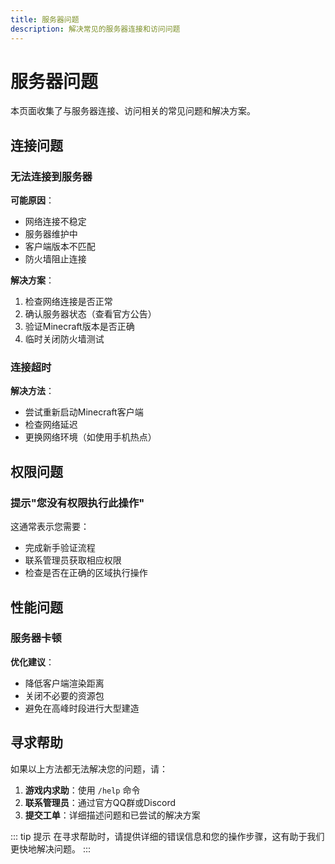 ```yaml
---
title: 服务器问题
description: 解决常见的服务器连接和访问问题
---
```


# 服务器问题

本页面收集了与服务器连接、访问相关的常见问题和解决方案。

## 连接问题

### 无法连接到服务器

**可能原因**：
- 网络连接不稳定
- 服务器维护中
- 客户端版本不匹配
- 防火墙阻止连接

**解决方案**：
1. 检查网络连接是否正常
2. 确认服务器状态（查看官方公告）
3. 验证Minecraft版本是否正确
4. 临时关闭防火墙测试

### 连接超时

**解决方法**：
- 尝试重新启动Minecraft客户端
- 检查网络延迟
- 更换网络环境（如使用手机热点）

## 权限问题

### 提示"您没有权限执行此操作"

这通常表示您需要：
- 完成新手验证流程
- 联系管理员获取相应权限
- 检查是否在正确的区域执行操作

## 性能问题

### 服务器卡顿

**优化建议**：
- 降低客户端渲染距离
- 关闭不必要的资源包
- 避免在高峰时段进行大型建造

## 寻求帮助

如果以上方法都无法解决您的问题，请：

1. **游戏内求助**：使用 `/help` 命令
2. **联系管理员**：通过官方QQ群或Discord
3. **提交工单**：详细描述问题和已尝试的解决方案

::: tip 提示
在寻求帮助时，请提供详细的错误信息和您的操作步骤，这有助于我们更快地解决问题。
:::